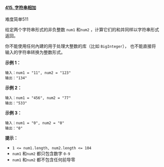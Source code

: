 #### [415. 字符串相加](https://leetcode-cn.com/problems/add-strings/)

难度简单511

给定两个字符串形式的非负整数 `num1` 和`num2` ，计算它们的和并同样以字符串形式返回。

你不能使用任何內建的用于处理大整数的库（比如 `BigInteger`）， 也不能直接将输入的字符串转换为整数形式。

 

**示例 1：**

```
输入：num1 = "11", num2 = "123"
输出："134"
```

**示例 2：**

```
输入：num1 = "456", num2 = "77"
输出："533"
```

**示例 3：**

```
输入：num1 = "0", num2 = "0"
输出："0"
```

 

 

**提示：**

- `1 <= num1.length, num2.length <= 104`
- `num1` 和`num2` 都只包含数字 `0-9`
- `num1` 和`num2` 都不包含任何前导零